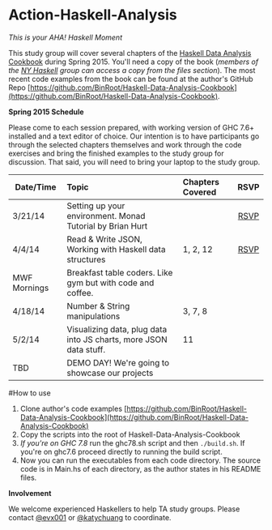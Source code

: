 # Action-Haskell-Analysis

*This is your AHA! Haskell Moment*

This study group will cover several chapters of the [Haskell Data Analysis Cookbook](http://haskelldata.com) during Spring 2015. You'll need a copy of the book (*members of the [NY Haskell](http://meeetup.com/ny-haskell) group can access a copy from the files section*). The most recent code examples from the book can be found at the author's GitHub Repo [https://github.com/BinRoot/Haskell-Data-Analysis-Cookbook](https://github.com/BinRoot/Haskell-Data-Analysis-Cookbook).

**Spring 2015 Schedule**

Please come to each session prepared, with working version of GHC 7.6+ installed and a text editor of choice. Our intention is to have participants go through the selected chapters themselves and work through the code exercises and bring the finished examples to the study group for discussion. That said, you will need to bring your laptop to the study group. 

| Date/Time     | Topic                            | Chapters Covered  | RSVP |
| ------------- |:--------------------------------| :-----| :----:|
| 3/21/14       | Setting up your environment. Monad Tutorial by Brian Hurt|  | [RSVP](http://www.meetup.com/NY-Haskell/events/220997346/)|
| 4/4/14        | Read & Write JSON, Working with Haskell data structures | 1, 2, 12  | [RSVP](http://www.meetup.com/NY-Haskell/events/221313065/) |
| MWF Mornings | Breakfast table coders. Like gym but with code and coffee. |||
| 4/18/14       | Number & String manipulations | 3, 7, 8  | |
| 5/2/14        | Visualizing data, plug data into JS charts, more JSON data stuff. | 11 | |
| TBD       | DEMO DAY! We're going to showcase our projects

#How to use

1. Clone author's code examples [https://github.com/BinRoot/Haskell-Data-Analysis-Cookbook](https://github.com/BinRoot/Haskell-Data-Analysis-Cookbook)
2. Copy the scripts into the root of Haskell-Data-Analysis-Cookbook
3. *If you're on GHC 7.8* run the ghc78.sh script and then `./build.sh`. If you're on ghc7.6 proceed directly to running the build script.
4. Now you can run the executables from each code directory. The source code is in Main.hs of each directory, as the author states in his README files.



**Involvement**

We welcome experienced Haskellers to help TA study groups. Please contact [@evx001](https://github.com/evx001) or [@katychuang](https://github.com/katychuang) to coordinate. 
